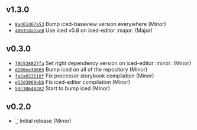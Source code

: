 ## v1.3.0

* [`8ad61d67a53`](https://github.com/yamadapc/augmented-audio/commits/8ad61d67a53) Bump iced-baseview version everywhere (Minor)
* [`48631da1ae8`](https://github.com/yamadapc/augmented-audio/commits/48631da1ae8) Use iced v0.8 on iced-editor :major: (Major)

## v0.3.0

* [`70b528827fa`](https://github.com/yamadapc/augmented-audio/commits/70b528827fa) Set right dependency version on iced-editor :minor: (Minor)
* [`d200ee30665`](https://github.com/yamadapc/augmented-audio/commits/d200ee30665) Bump iced on all of the repository (Minor)
* [`fa2a022610f`](https://github.com/yamadapc/augmented-audio/commits/fa2a022610f) Fix processor storybook compilation (Minor)
* [`e13d3069abb`](https://github.com/yamadapc/augmented-audio/commits/e13d3069abb) Fix iced-editor compilation (Minor)
* [`59c38648282`](https://github.com/yamadapc/augmented-audio/commits/59c38648282) Start to bump iced (Minor)

## v0.2.0

* [``](https://github.com/yamadapc/augmented-audio/commits/) Initial release (Minor)

